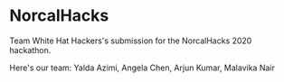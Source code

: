 # NorcalHacks
Team White Hat Hackers's submission for the NorcalHacks 2020 hackathon.

Here's our team: Yalda Azimi, Angela Chen, Arjun Kumar, Malavika Nair
